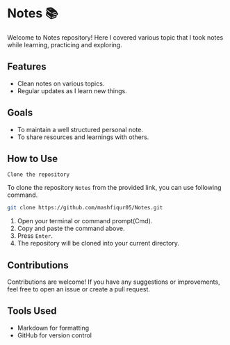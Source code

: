 # Notes 📚

Welcome to Notes repository! Here I covered various topic that I took notes while learning, practicing and exploring.

<!-- </br> -->
<!-- 
# Contents
-  Database
    - Introduction to Database
 -->

## Features
- Clean notes on various topics.
- Regular updates as I learn new things.

## Goals 
- To maintain a well structured personal note.
- To share resources and learnings with others.

## How to Use
``Clone the repository``

To clone the repository `Notes` from the provided link, you can use following command.
```bash
git clone https://github.com/mashfiqur05/Notes.git
```
1. Open your terminal or command prompt(Cmd).
2. Copy and paste the command above.
3. Press `Enter`.
4. The repository will be cloned into your current directory.


## Contributions
Contributions are welcome! If you have any suggestions or improvements, feel free to open an issue or create a pull request.

##  Tools Used
- Markdown for formatting
- GitHub for version control